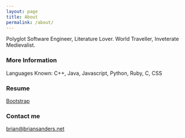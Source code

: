 ```yaml
---
layout: page
title: About
permalink: /about/
---
```


Polyglot Software Engineer, Literature Lover. World Traveller, Inveterate Medievalist.

### More Information

Languages Known: C++, Java, Javascript, Python, Ruby, C, CSS

### Resume

[Bootstrap]("resume.html")

### Contact me

[brian@briansanders.net](mailto:brian@briansanders.net)
